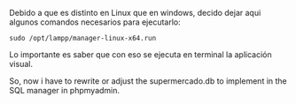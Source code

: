 Debido a que es distinto en Linux que en windows, decido dejar aqui algunos comandos necesarios para ejecutarlo:

```shell
sudo /opt/lampp/manager-linux-x64.run
```

Lo importante es saber que con eso se ejecuta en terminal la aplicación visual.

So, now i have to rewrite or adjust the supermercado.db to implement in the SQL manager in phpmyadmin.
